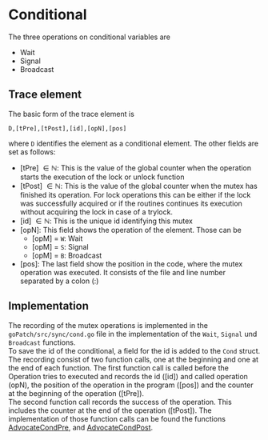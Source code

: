 # Conditional

The three operations on conditional variables are

- Wait
- Signal
- Broadcast

## Trace element

The basic form of the trace element is

```
D,[tPre],[tPost],[id],[opN],[pos]
```

where `D` identifies the element as a conditional element.
The other fields are set as follows:

- [tPre] $\in \mathbb N$: This is the value of the global counter when the operation starts
  the execution of the lock or unlock function
- [tPost] $\in \mathbb N$: This is the value of the global counter when the mutex has finished its operation. For lock operations this can be either if the lock was successfully acquired or if the routines continues its execution without
  acquiring the lock in case of a trylock.
- [id] $\in \mathbb N$: This is the unique id identifying this mutex
- [opN]: This field shows the operation of the element. Those can be
  - [opM] = `W`: Wait
  - [opM] = `S`: Signal
  - [opM] = `B`: Broadcast
- [pos]: The last field show the position in the code, where the mutex operation
  was executed. It consists of the file and line number separated by a colon (:)

## Implementation

The recording of the mutex operations is implemented in the `goPatch/src/sync/cond.go` file in the implementation of the `Wait`, `Signal` und `Broadcast` functions.\
To save the id of the conditional, a field for the id is added to the `Cond` struct.\
The recording consist of two function calls, one at the beginning and one at the end of each function.
The first function call is called before the Operation tries to executed
and records the id ([id]) and called operation (opN), the position of the operation in the program ([pos]) and the counter at the beginning of the operation ([tPre]).\
The second function call records the success of the operation. This includes
the counter at the end of the operation ([tPost]).
The implementation of those function calls can be found the functions
[AdvocateCondPre](../../goPatch/src/runtime/advocate_trace_cond.go#L41), and [AdvocateCondPost](../../goPatch/src/runtime/advocate_trace_cond.go#L69).
